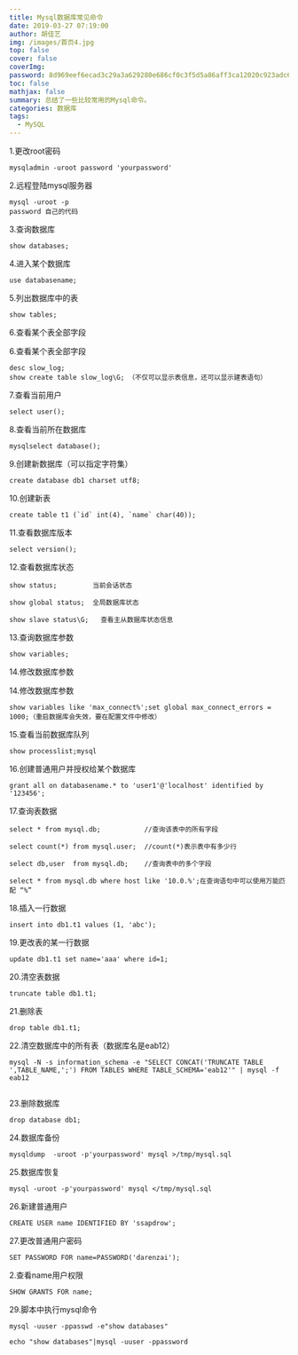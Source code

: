 ```yaml
---
title: Mysql数据库常见命令
date: 2019-03-27 07:19:00
author: 胡佳艺
img: /images/首页4.jpg
top: false
cover: false
coverImg: 
password: 8d969eef6ecad3c29a3a629280e686cf0c3f5d5a86aff3ca12020c923adc6c92
toc: false
mathjax: false
summary: 总结了一些比较常用的Mysql命令。
categories: 数据库
tags:
  - MySQL
---
```


1.更改root密码

```mysql
mysqladmin -uroot password 'yourpassword'
```


2.远程登陆mysql服务器

```mysql
mysql -uroot -p 
password 自己的代码
```


3.查询数据库

```mysql
show databases;
```


4.进入某个数据库

```mysql
use databasename;
```


5.列出数据库中的表

```mysql
show tables;
```


6.查看某个表全部字段

6.查看某个表全部字段

```mysql
desc slow_log;
show create table slow_log\G; （不仅可以显示表信息，还可以显示建表语句）
```


7.查看当前用户

```mysql
select user();
```


8.查看当前所在数据库

```mysql
mysqlselect database();
```


9.创建新数据库（可以指定字符集）

```mysql
create database db1 charset utf8;
```


10.创建新表

```mysql
create table t1 (`id` int(4), `name` char(40));

```


11.查看数据库版本

```mysql
select version();

```


12.查看数据库状态

```mysql
show status;         当前会话状态

show global status;  全局数据库状态

show slave status\G;   查看主从数据库状态信息
```


13.查询数据库参数

```
show variables;
```


14.修改数据库参数

14.修改数据库参数

```mysql
show variables like 'max_connect%';set global max_connect_errors = 1000;（重启数据库会失效，要在配置文件中修改）

```

15.查看当前数据库队列

```mysql
show processlist;mysql
```


16.创建普通用户并授权给某个数据库

```mysql
grant all on databasename.* to 'user1'@'localhost' identified by '123456';
```


17.查询表数据

```mysql
select * from mysql.db;           //查询该表中的所有字段

select count(*) from mysql.user;  //count(*)表示表中有多少行

select db,user  from mysql.db;    //查询表中的多个字段

select * from mysql.db where host like '10.0.%';在查询语句中可以使用万能匹配 “%”
```



18.插入一行数据

```mysql
insert into db1.t1 values (1, 'abc');
```

19.更改表的某一行数据

```mysql
update db1.t1 set name='aaa' where id=1;
```

20.清空表数据

```mysql
truncate table db1.t1;
```

21.删除表

```mysql
drop table db1.t1;
```



22.清空数据库中的所有表（数据库名是eab12）

```mysql
mysql -N -s information_schema -e "SELECT CONCAT('TRUNCATE TABLE ',TABLE_NAME,';') FROM TABLES WHERE TABLE_SCHEMA='eab12'" | mysql -f eab12


```



23.删除数据库

```mysql
drop database db1;
```



24.数据库备份

```mysql
mysqldump  -uroot -p'yourpassword' mysql >/tmp/mysql.sql
```



25.数据库恢复

```mysql
mysql -uroot -p'yourpassword' mysql </tmp/mysql.sql
```



26.新建普通用户

```mysql
CREATE USER name IDENTIFIED BY 'ssapdrow';
```



27.更改普通用户密码

```mysql
SET PASSWORD FOR name=PASSWORD('darenzai');
```

2.查看name用户权限

```mysql
SHOW GRANTS FOR name;
```



29.脚本中执行mysql命令

```mysql
mysql -uuser -ppasswd -e"show databases"

echo "show databases"|mysql -uuser -ppassword
```

<br>